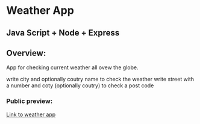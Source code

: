 # Weather App

## Java Script + Node + Express

## Overview:

App for checking current weather all ovew the globe.

write city and optionally coutry name to check the weather
write street with a number and coty (optionally coutry) to check a post code

### Public preview:

[Link to weather app ](https://nodeweatherapp-rpno.onrender.com/)
